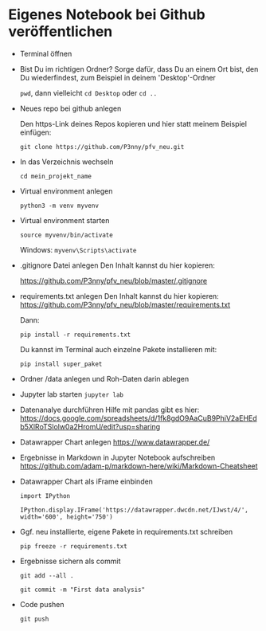 # Eigenes Notebook bei Github veröffentlichen

- Terminal öffnen

- Bist Du im richtigen Ordner?
  Sorge dafür, dass Du an einem Ort bist, den Du wiederfindest, zum Beispiel in deinem 'Desktop'-Ordner

  `pwd`, dann vielleicht `cd Desktop` oder `cd ..`

- Neues repo bei github anlegen

  Den https-Link deines Repos kopieren und hier statt meinem Beispiel einfügen:

  `git clone https://github.com/P3nny/pfv_neu.git`

- In das Verzeichnis wechseln

  `cd mein_projekt_name`

- Virtual environment anlegen

  `python3 -m venv myvenv`

- Virtual environment starten

  `source myvenv/bin/activate`

  Windows: `myvenv\Scripts\activate`

- .gitignore Datei anlegen
  Den Inhalt kannst du hier kopieren:

  https://github.com/P3nny/pfv_neu/blob/master/.gitignore

- requirements.txt anlegen
  Den Inhalt kannst du hier kopieren:
  https://github.com/P3nny/pfv_neu/blob/master/requirements.txt

  Dann:

  `pip install -r requirements.txt`

  Du kannst im Terminal auch einzelne Pakete installieren mit:

  `pip install super_paket`

- Ordner /data anlegen und Roh-Daten darin ablegen

- Jupyter lab starten
  `jupyter lab`

- Datenanalye durchführen
  Hilfe mit pandas gibt es hier:
  https://docs.google.com/spreadsheets/d/1fk8gdO9AaCuB9PhiV2aEHEdb5XlRoTSlolw0a2HromU/edit?usp=sharing

- Datawrapper Chart anlegen
  https://www.datawrapper.de/

- Ergebnisse in Markdown in Jupyter Notebook aufschreiben
  https://github.com/adam-p/markdown-here/wiki/Markdown-Cheatsheet

- Datawrapper Chart als iFrame einbinden

  `import IPython`

  `IPython.display.IFrame('https://datawrapper.dwcdn.net/IJwst/4/', width='600', height='750')`

- Ggf. neu installierte, eigene Pakete in requirements.txt schreiben

  `pip freeze -r requirements.txt`

- Ergebnisse sichern als commit

  `git add --all .`

  `git commit -m "First data analysis"`

- Code pushen

  `git push`
